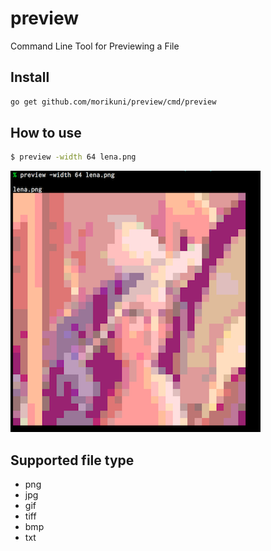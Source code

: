 # preview
Command Line Tool for Previewing a File


## Install

```sh
go get github.com/morikuni/preview/cmd/preview
```

## How to use

```sh
$ preview -width 64 lena.png
```

![sample.png](./sample1.png)

## Supported file type

- png
- jpg
- gif
- tiff
- bmp
- txt
